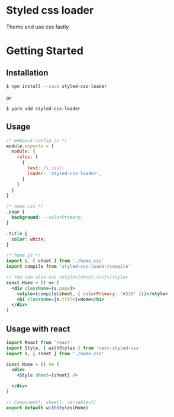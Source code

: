 # Styled css loader
Theme and use css fastly

# Getting Started

## Installation

```bash
$ npm install --save styled-css-loader
```

or

```
$ yarn add styled-css-loader
```

## Usage

```js
/* webpack-config.js */
module.exports = {
  module: {
    rules: [
      {
        test: /\.css/,
        loader: 'styled-css-loader',
      }
    ]
  }
}
```

```css
/* home.css */
.page {
  background: --colorPrimary;
}

.title {
  color: white;
}
```

```jsx
/* home.js */
import s, { sheet } from './home.css'
import compile from 'styled-css-loader/compile'

// You can also use <style>{sheet.css}</style>
const Home = () => (
  <div className={s.page}>
    <style>{compile(sheet, { colorPrimary: '#333' })}</style>
    <h1 className={s.title}>Home</h1>
  </div>
)

```

## Usage with react
```jsx
import React from 'react'
import Style, { withStyles } from 'next-styled-css'
import s, { sheet } from './home.css'

const Home = () => (
  <div>
    <Style sheet={sheet} />

  </div>
)

// Component[, sheet[, variables]]
export default withStyles(Home)
